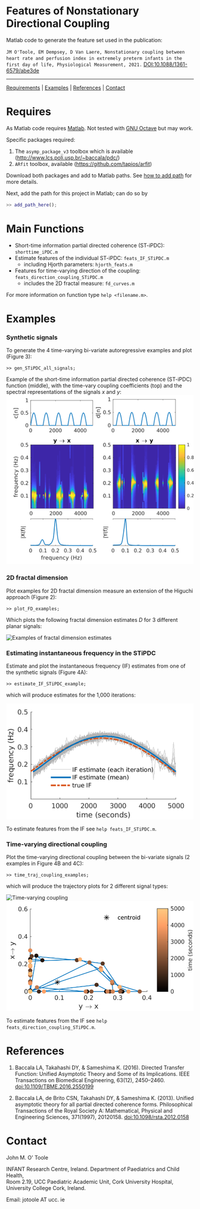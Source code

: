 Features of Nonstationary Directional Coupling
==============================================

Matlab code to generate the feature set used in the publication:

`JM O'Toole, EM Dempsey, D Van Laere, Nonstationary coupling between heart rate and
perfusion index in extremely preterm infants in the first day of life, Physiological
Measurement, 2021.`
[DOI:10.1088/1361-6579/abe3de](https://doi.org/10.1088/1361-6579/abe3de)

---

[Requirements](#requires) | [Examples](#examples) | [References](#references) | [Contact](#contact)

# Requires
  As Matlab code requires [Matlab](https://uk.mathworks.com/products/matlab.html). Not
  tested with [GNU Octave](https://www.gnu.org/software/octave/) but may work.

  Specific packages required:

  1. The `asymp_package_v3` toolbox which is available
     (http://www.lcs.poli.usp.br/~baccala/pdc/)
  2. `ARfit` toolbox, available (https://github.com/tapios/arfit)
  
  Download both packages and add to Matlab paths. See [how to add
  path](https://uk.mathworks.com/help/matlab/matlab_env/add-remove-or-reorder-folders-on-the-search-path.html)
  for more details. 
  
  Next, add the path for this project in Matlab; can do so by
  ```matlab
  >> add_path_here();
  ```



# Main Functions

  * Short-time information partial directed coherence (ST-iPDC): `shorttime_iPDC.m`
  * Estimate features of the individual ST-iPDC: `feats_IF_STiPDC.m`
    - including Hjorth parameters: `hjorth_feats.m`
  * Features for time-varying direction of the coupling:
    `feats_direction_coupling_STiPDC.m`
	- includes the 2D fractal measure: `fd_curves.m`

For more information on function type `help <filename.m>`.


# Examples

### Synthetic signals
To generate the 4 time-varying bi-variate autoregressive examples and plot (Figure 3):

```
>> gen_STiPDC_all_signals;
```
Example of the short-time information partial directed coherence (ST-iPDC) function
(middle), with the time-vary coupling coefficients (top) and the spectral representations
of the signals _x_ and _y_:
![Plots of the ST-iPDC function (middle)](pics/tvmvar_example2.svg 'ST-iPDC functions')


### 2D fractal dimension 
Plot examples for 2D fractal dimension measure an extension of the Higuchi approach (Figure 2):
```
>> plot_FD_examples;
```

Which plots the following fractal dimension estimates _D_ for 3 different planar signals:

![Examples of fractal dimension estimates](pics/fractal_dim_examples.svg 'Fractal dimension
(D) estimates for 3 different planar signals')


### Estimating instantaneous frequency in the STiPDC
Estimate and plot the instantaneous frequency (IF) estimates from one of the synthetic
signals (Figure 4A):
```
>> estimate_IF_STiPDC_example;
```

which will produce estimates for the 1,000 iterations:

![IF esimates](pics/if_estimate_example.svg 'IF estimates from the ST-iPDC')

To estimate features from the IF see `help feats_IF_STiPDC.m`.

### Time-varying directional coupling
Plot the time-varying directional coupling between the bi-variate signals (2 examples in Figure 4B and
4C):
```
>> time_traj_coupling_examples;
```

which will produce the trajectory plots for 2 different signal types:

![Time-varying coupling](pics/coupling_traj_examples2.svg 'Coupling
trajectories')![Time-varying coupling](pics/coupling_traj_examples3.svg 'Coupling trajectories')

To estimate features from the IF see `help feats_direction_coupling_STiPDC.m`.

# References

1. Baccala LA, Takahashi DY, & Sameshima K. (2016). Directed Transfer Function: Unified
Asymptotic Theory and Some of its Implications. IEEE Transactions on Biomedical
Engineering, 63(12), 2450–2460. [doi:10.1109/TBME.2016.2550199](https://doi.org/10.1109/TBME.2016.2550199)

2. Baccala LA, de Brito CSN, Takahashi DY, & Sameshima K. (2013). Unified asymptotic
theory for all partial directed coherence forms. Philosophical Transactions of the Royal
Society A: Mathematical, Physical and Engineering Sciences,
371(1997), 20120158. [doi:10.1098/rsta.2012.0158](https://doi.org/10.1098/rsta.2012.0158)

# 

# Contact
John M. O' Toole

INFANT Research Centre, Ireland.
Department of Paediatrics and Child Health,  
Room 2.19, UCC Paediatric Academic Unit, Cork University Hospital,  
University College Cork, Ireland.

Email: jotoole AT ucc. ie

